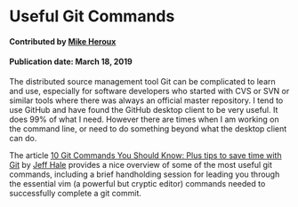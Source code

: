 # Useful Git Commands

#### Contributed by [Mike Heroux](https://github.com/maherou)

#### Publication date: March 18, 2019

The distributed source management tool Git can be complicated to learn and use, especially for software developers who started with CVS or SVN or similar tools where there was always an official master repository.  I tend to use GitHub and have found the GitHub desktop client to be very useful.  It does 99% of what I need.  However there are times when I am working on the command line, or need to do something beyond what the desktop client can do.  

The article [10 Git Commands You Should Know: Plus tips to save time with Git](https://towardsdatascience.com/10-git-commands-you-should-know-df54bea1595c) by [Jeff Hale](https://towardsdatascience.com/@jeffhale) provides a nice overview of some of the most useful git commands, including a brief handholding session for leading you through the essential vim (a powerful but cryptic editor) commands needed to successfully complete a git commit.


<!---
Publish: yes
Categories: Planning
Topics: Software engineering
Level: 2
Prerequisites: none
Aggregate: none
--->
